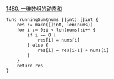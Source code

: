 [1480. 一维数组的动态和](https://leetcode-cn.com/problems/running-sum-of-1d-array/)
```golang
func runningSum(nums []int) []int {
    res := make([]int, len(nums))
    for i := 0;i < len(nums);i++ {
        if i == 0 {
            res[i] = nums[i]
        } else {
            res[i] = res[i-1] + nums[i]
        }
    }
    return res
}
```
